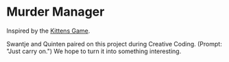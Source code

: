 # Murder Manager

Inspired by the [Kittens Game](https://kittensgame.com/ui/).

Swantje and Quinten paired on this project during Creative Coding. (Prompt: "Just carry on.") We hope to turn it into something interesting.
